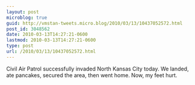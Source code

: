 ```yaml
---
layout: post
microblog: true
guid: http://vmstan-tweets.micro.blog/2010/03/13/10437052572.html
post_id: 3048562
date: 2010-03-13T14:27:21-0600
lastmod: 2010-03-13T14:27:21-0600
type: post
url: /2010/03/13/10437052572.html
---
```

Civil Air Patrol successfully invaded North Kansas City today. We landed, ate pancakes, secured the area, then went home. Now, my feet hurt.
